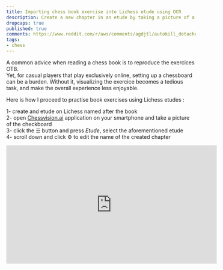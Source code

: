 ```yaml
---
title: Importing chess book exercise into Lichess etude using OCR
description: Create a new chapter in an etude by taking a picture of a printed checkboard 
dropcaps: true
published: true
comments: https://www.reddit.com/r/aws/comments/agdjtl/autokill_detached_anonymous_ec2_instances/
tags:
- chess
---
```

A common advice when reading a chess book is to reproduce the exercices OTB.  
Yet, for casual players that play exclusively online, setting up a chessboard can be a burden. Without it, visualizing the exercice becomes a tedious task, and make the overall experience less enjoyable.

Here is how I proceed to practise book exercises using Lichess etudes :  

1- create and etude on Lichess named after the book  
2- open [Chessvision.ai](https://chessvision.ai/) application on your smartphone and take a picture of the checkboard  
3- click the ☰ button and press _Etude_, select the aforementioned etude  
4- scroll down and click ⚙ to edit the name of the created chapter   
 

<iframe width="560" height="315" src="https://www.youtube.com/embed/ognKG56d5As" title="YouTube video player" frameborder="0" allow="accelerometer; autoplay; clipboard-write; encrypted-media; gyroscope; picture-in-picture" allowfullscreen></iframe>
